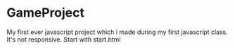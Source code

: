 # GameProject
My first ever javascript project which i made during my first javascript class. 
It's not responsive. 
Start with start.html
